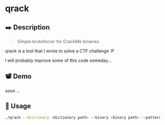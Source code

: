 # qrack

## ✒️ Description
> Simple bruteforcer for CrackMe binaries

qrack is a tool that I wrote to solve a CTF challenge :P

I will probably improve some of this code someday...

## 📽️ Demo
soon ...

## 📖 Usage
```sh
./qrack --dictionary <dictionary path> --binary <binary path> --pattern <flag pattern>
```

